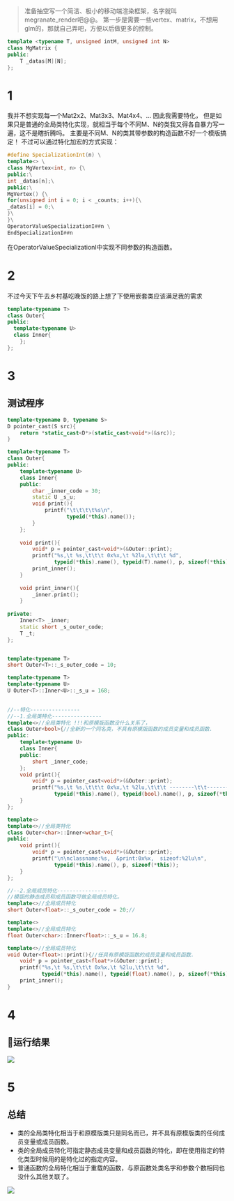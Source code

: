
>准备抽空写一个简洁、极小的移动端渲染框架，名字就叫megranate_render吧@@。
第一步是需要一些vertex、matrix，不想用glm的，那就自己弄吧，方便以后做更多的控制。

```c++
template <typename T, unsigned intM, unsigned int N>
class MgMatrix {
public:
    T _datas[M][N];
};
```

1
=
我并不想实现每一个Mat2x2、Mat3x3、Mat4x4、...
因此我需要特化，
但是如果只是普通的全局类特化实现，就相当于每个不同M、N的类我又得各自暴力写一遍，这不是瞎折腾吗。
主要是不同M、N的类其带参数的构造函数不好一个模版搞定！
不过可以通过特化加宏的方式实现：
```c++
#define SpecializationInt(n) \
template<> \
class MgVertex<int, n> {\
public:\
int _datas[n];\
public:\
MgVertex() {\
for(unsigned int i = 0; i < _counts; i++){\
_datas[i] = 0;\
}\
}\
OperatorValueSpecializationI##n \
EndSpecializationI##n
```
在OperatorValueSpecializationI中实现不同参数的构造函数。


2
=
不过今天下午去乡村基吃晚饭的路上想了下使用嵌套类应该满足我的需求
```c++
template<typename T>
class Outer{
public:
  template<typename U>
  class Inner{
    };
};
```

3
=
测试程序
-
```c++
template<typename D, typename S>
D pointer_cast(S src){
    return *static_cast<D*>(static_cast<void*>(&src));
}

template<typename T>
class Outer{
public:
    template<typename U>
    class Inner{
    public:
        char _inner_code = 30;
        static U _s_u;
        void print(){
            printf("\t\t\t\t%s\n",
                   typeid(*this).name());
        }
    };
 
    void print(){
        void* p = pointer_cast<void*>(&Outer::print);
        printf("%s,\t %s,\t\t\t 0x%x,\t %2lu,\t\t\t %d",
               typeid(*this).name(), typeid(T).name(), p, sizeof(*this), _s_outer_code);
        print_inner();
    }
 
    void print_inner(){
        _inner.print();
    }
 
private:
    Inner<T> _inner;
    static short _s_outer_code;
    T _t;
};


template<typename T>
short Outer<T>::_s_outer_code = 10;

template<typename T>
template<typename U>
U Outer<T>::Inner<U>::_s_u = 168;
 

//--特化----------------
//--1.全局类特化----------------
template<>//全局类特化 !!!和原模版函数没什么关系了，
class Outer<bool>{//全新的一个同名类，不具有原模版函数的成员变量和成员函数.
public:
    template<typename U>
    class Inner{
    public:
        short _inner_code;
    };
    void print(){
        void* p = pointer_cast<void*>(&Outer::print);
        printf("%s,\t %s,\t\t\t 0x%x,\t %2lu,\t\t\t --------\t\t-------\t\t\t\t\t -------\n",
               typeid(*this).name(), typeid(bool).name(), p, sizeof(*this));
    }
};

template<>
template<>//全局类特化
class Outer<char>::Inner<wchar_t>{
public:
    void print(){
        void* p = pointer_cast<void*>(&Outer::print);
        printf("\n\nclassname:%s,  &print:0x%x,  sizeof:%2lu\n",
               typeid(*this).name(), p, sizeof(*this));
    }
};

//--2.全局成员特化----------------
//模版的静态成员和成员函数可做全局成员特化。
template<>//全局成员特化
short Outer<float>::_s_outer_code = 20;//

template<>
template<>//全局成员特化
float Outer<char>::Inner<float>::_s_u = 16.8;

template<>//全局成员特化
void Outer<float>::print(){//任具有原模版函数的成员变量和成员函数.
    void* p = pointer_cast<float*>(&Outer::print);
    printf("%s,\t %s,\t\t\t 0x%x,\t %2lu,\t\t\t %d",
           typeid(*this).name(), typeid(float).name(), p, sizeof(*this), _s_outer_code);
    print_inner();
}
```

4
=
运行结果
-
![](./结果.png) 

5
=
总结
-
* 类的全局类特化相当于和原模版类只是同名而已，并不具有原模版类的任何成员变量或成员函数。
* 类的全局成员特化可指定静态成员变量和成员函数的特化，即在使用指定的特化类型时候用的是特化过的指定内容。
* 普通函数的全局特化相当于重载的函数，与原函数处类名字和参数个数相同也没什么其他关联了。

![](./总结.jpeg) 